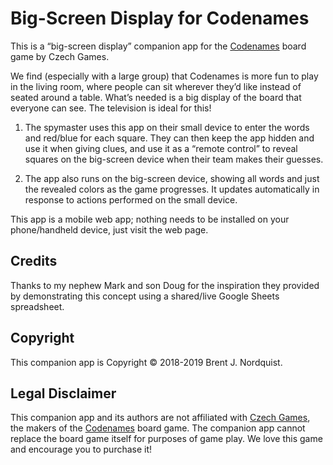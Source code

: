 # Big-Screen Display for Codenames

This is a “big-screen display” companion app for the [Codenames](https://en.wikipedia.org/wiki/Codenames_(board_game)) board game by Czech Games.

We find (especially with a large group) that Codenames is more fun to play in the living room, where people can sit wherever they’d like instead of seated around a table. What’s needed is a big display of the board that everyone can see. The television is ideal for this!

1. The spymaster uses this app on their small device to enter the words and red/blue for each square. They can then keep the app hidden and use it when giving clues, and use it as a “remote control” to reveal squares on the big-screen device when their team makes their guesses.

1. The app also runs on the big-screen device, showing all words and just the revealed colors as the game progresses. It updates automatically in response to actions performed on the small device.

This app is a mobile web app; nothing needs to be installed on your phone/handheld device, just visit the web page.

## Credits

Thanks to my nephew Mark and son Doug for the inspiration they provided by demonstrating this concept using a shared/live Google Sheets spreadsheet.

## Copyright

This companion app is Copyright © 2018-2019 Brent J. Nordquist.

## Legal Disclaimer

This companion app and its authors are not affiliated with [Czech Games](https://czechgames.com/), the makers of the [Codenames](http://codenamesgame.com/) board game. The companion app cannot replace the board game itself for purposes of game play. We love this game and encourage you to purchase it!
